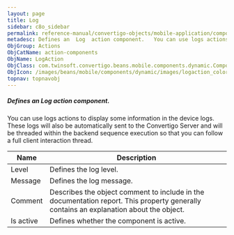 ```yaml
---
layout: page
title: Log
sidebar: c8o_sidebar
permalink: reference-manual/convertigo-objects/mobile-application/components/action-components/log/
metadesc: Defines an  Log  action component.   You can use logs actions to display some information in the device logs. These logs will also be automatically se
ObjGroup: Actions
ObjCatName: action-components
ObjName: LogAction
ObjClass: com.twinsoft.convertigo.beans.mobile.components.dynamic.ComponentManager$1
ObjIcon: /images/beans/mobile/components/dynamic/images/logaction_color_32x32.png
topnav: topnavobj
---
```

##### Defines an <i>Log</i> action component. 
 You can use logs actions to display some information in the device logs. These logs will also be automatically sent to the Convertigo Server and will be threaded within the backend sequence execution so that you can follow a full client interaction thread.

Name | Description 
--- | ---
Level | Defines the log level.
Message | Defines the log message.
Comment | Describes the object comment to include in the documentation report.  This property generally contains an explanation about the object. 
Is active | Defines whether the component is active. 

